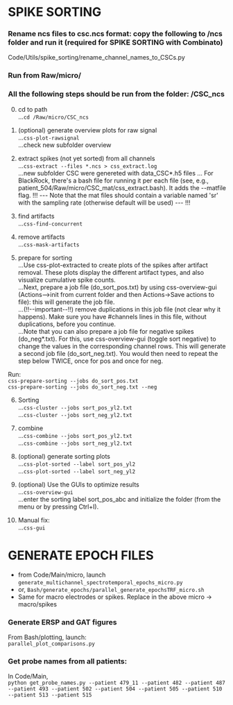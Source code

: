 # SPIKE SORTING        
### Rename ncs files to csc.ncs format: copy the following to /ncs folder and run it (required for SPIKE SORTING with Combinato)
Code/Utils/spike_sorting/rename_channel_names_to_CSCs.py

### Run from Raw/micro/

### All the following steps should be run from the folder: /CSC_ncs

0. cd to path  
...`cd /Raw/micro/CSC_ncs`

1. (optional) generate overview plots for raw signal  
...`css-plot-rawsignal`  
...check new subfolder overview


2. extract spikes (not yet sorted) from all channels  
...`css-extract --files *.ncs > css_extract.log`  
...new subfolder CSC were genereted with data_CSC*.h5 files
... For BlackRock, there's a bash file for running it per each file (see, e.g., patient_504/Raw/micro/CSC_mat/css_extract.bash). It adds the --matfile flag. !!! --- Note that the mat files should contain a variable named 'sr' with the sampling rate (otherwise default will be used) --- !!! 



3. find artifacts  
...`css-find-concurrent`

4. remove artifacts  
...`css-mask-artifacts`

5. prepare for sorting  
...Use css-plot-extracted to create plots of the spikes after artifact removal. These plots display the different artifact types, and also visualize cumulative spike counts.  
...Next, prepare a job file (do_sort_pos.txt) by using css-overview-gui (Actions-->init from current folder and then  Actions->Save actions to file): this will generate the job file.  
...(!!--important--!!) remove duplications in this job file (not clear why it happens). Make sure you have #channels lines in this file, without duplications, before you continue.  
...Note that you can also prepare a job file for negative spikes (do_neg*.txt). For this, use css-overview-gui (toggle sort negative) to change the values in the corresponding channel rows. This will generate a second job file (do_sort_neg.txt). You would then need to repeat the step below TWICE, once for pos and once for neg.  

Run:  
`css-prepare-sorting --jobs do_sort_pos.txt`  
`css-prepare-sorting --jobs do_sort_neg.txt --neg`

6. Sorting  
...`css-cluster --jobs sort_pos_yl2.txt`  
...`css-cluster --jobs sort_neg_yl2.txt`

7. combine  
...`css-combine --jobs sort_pos_yl2.txt`  
...`css-combine --jobs sort_neg_yl2.txt`

8. (optional) generate sorting plots  
...`css-plot-sorted --label sort_pos_yl2`  
...`css-plot-sorted --label sort_neg_yl2`  

9. (optional) Use the GUIs to optimize results  
...`css-overview-gui`  
...enter the sorting label sort_pos_abc and initialize the folder (from the menu or by pressing Ctrl+I).

10. Manual fix:  
...`css-gui`

# GENERATE EPOCH FILES
- from Code/Main/micro, launch `generate_multichannel_spectrotemporal_epochs_micro.py`
- or, `Bash/generate_epochs/parallel_generate_epochsTRF_micro.sh`
- Same for macro electrodes or spikes. Replace in the above micro -> macro/spikes

### Generate ERSP and GAT figures
From Bash/plotting, launch:  
`parallel_plot_comparisons.py`

### Get probe names from all patients:
In Code/Main,   
`python get_probe_names.py --patient 479_11 --patient 482 --patient 487 --patient 493 --patient 502 --patient 504 --patient 505 --patient 510 --patient 513 --patient 515`

